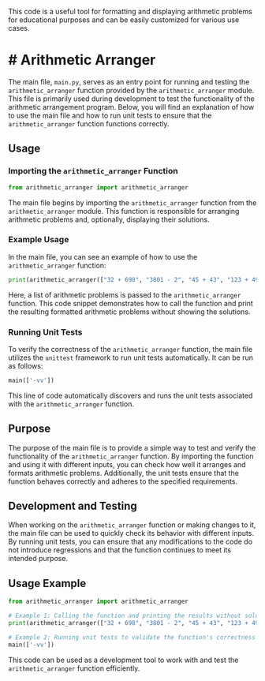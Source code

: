 This code is a useful tool for formatting and displaying arithmetic problems for educational purposes and can be easily customized for various use cases.

# # Arithmetic Arranger

The main file, `main.py`, serves as an entry point for running and testing the `arithmetic_arranger` function provided by the `arithmetic_arranger` module. This file is primarily used during development to test the functionality of the arithmetic arrangement program. Below, you will find an explanation of how to use the main file and how to run unit tests to ensure that the `arithmetic_arranger` function functions correctly.

## Usage

### Importing the `arithmetic_arranger` Function

```python
from arithmetic_arranger import arithmetic_arranger
```

The main file begins by importing the `arithmetic_arranger` function from the `arithmetic_arranger` module. This function is responsible for arranging arithmetic problems and, optionally, displaying their solutions.

### Example Usage

In the main file, you can see an example of how to use the `arithmetic_arranger` function:

```python
print(arithmetic_arranger(["32 + 698", "3801 - 2", "45 + 43", "123 + 49"]))
```

Here, a list of arithmetic problems is passed to the `arithmetic_arranger` function. This code snippet demonstrates how to call the function and print the resulting formatted arithmetic problems without showing the solutions.

### Running Unit Tests

To verify the correctness of the `arithmetic_arranger` function, the main file utilizes the `unittest` framework to run unit tests automatically. It can be run as follows:

```python
main(['-vv'])
```

This line of code automatically discovers and runs the unit tests associated with the `arithmetic_arranger` function.

## Purpose

The purpose of the main file is to provide a simple way to test and verify the functionality of the `arithmetic_arranger` function. By importing the function and using it with different inputs, you can check how well it arranges and formats arithmetic problems. Additionally, the unit tests ensure that the function behaves correctly and adheres to the specified requirements.

## Development and Testing

When working on the `arithmetic_arranger` function or making changes to it, the main file can be used to quickly check its behavior with different inputs. By running unit tests, you can ensure that any modifications to the code do not introduce regressions and that the function continues to meet its intended purpose.

## Usage Example

```python
from arithmetic_arranger import arithmetic_arranger

# Example 1: Calling the function and printing the results without solutions
print(arithmetic_arranger(["32 + 698", "3801 - 2", "45 + 43", "123 + 49"]))

# Example 2: Running unit tests to validate the function's correctness
main(['-vv'])
```

This code can be used as a development tool to work with and test the `arithmetic_arranger` function efficiently.
